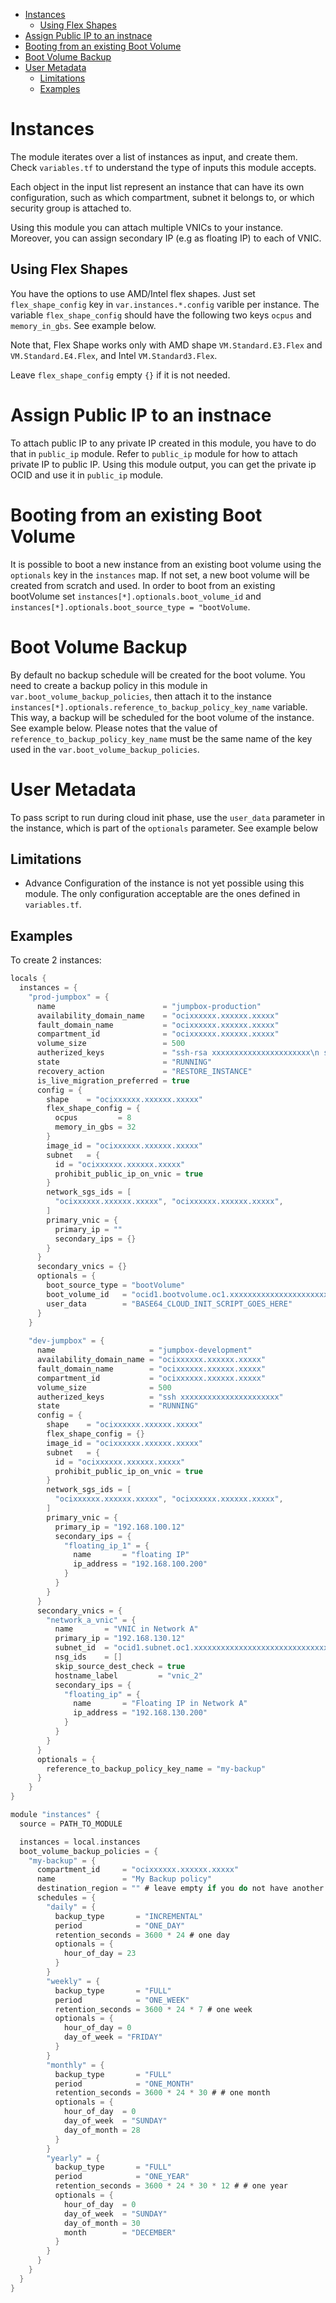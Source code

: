 - [Instances](#instances)
  - [Using Flex Shapes](#using-flex-shapes)
- [Assign Public IP to an instnace](#assign-public-ip-to-an-instnace)
- [Booting from an existing Boot Volume](#booting-from-an-existing-boot-volume)
- [Boot Volume Backup](#boot-volume-backup)
- [User Metadata](#user-metadata)
  - [Limitations](#limitations)
  - [Examples](#examples)
  
# Instances
The module iterates over a list of instances as input, and create them. Check `variables.tf` to understand the type of inputs this module accepts.

Each object in the input list represent an instance that can have its own configuration, such as which compartment, subnet it belongs to, or which security group is attached to.

Using this module you can attach multiple VNICs to your instance. Moreover, you can assign secondary IP (e.g as floating IP) to each of VNIC.

## Using Flex Shapes
You have the options to use AMD/Intel flex shapes. Just set `flex_shape_config` key in `var.instances.*.config` varible per instance. The variable `flex_shape_config` should have the following two keys `ocpus` and `memory_in_gbs`. See example below.

Note that, Flex Shape works only with AMD shape `VM.Standard.E3.Flex` and `VM.Standard.E4.Flex`, and Intel `VM.Standard3.Flex`.

Leave `flex_shape_config` empty `{}` if it is not needed.

# Assign Public IP to an instnace
To attach public IP to any private IP created in this module, you have to do that in `public_ip` module. Refer to `public_ip` module for how to attach private IP to public IP. Using this module output, you can get the private ip OCID and use it in `public_ip` module.

# Booting from an existing Boot Volume 
It is possible to boot a new instance from an existing boot volume using the `optionals` key in the `instances` map. If not set, a new boot volume will be created from scratch and used. In order to boot from an existing bootVolume set
`instances[*].optionals.boot_volume_id` and `instances[*].optionals.boot_source_type = "bootVolume`.

# Boot Volume Backup
By default no backup schedule will be created for the boot volume. You need to create a backup policy in this module in `var.boot_volume_backup_policies`, then attach it to the instance `instances[*].optionals.reference_to_backup_policy_key_name` variable. This way, a backup will be scheduled for the boot volume of the instance. See example below. Please notes that the value of `reference_to_backup_policy_key_name` must be the same name of the key used in the `var.boot_volume_backup_policies`.

# User Metadata
To pass script to run during cloud init phase, use the `user_data` parameter in the instance, which is part of the `optionals` parameter. See example below

## Limitations
* Advance Configuration of the instance is not yet possible using this module. The only configuration acceptable are the ones defined in `variables.tf`.

## Examples
To create 2 instances:
```h
locals {
  instances = {
    "prod-jumpbox" = {
      name                        = "jumpbox-production"
      availability_domain_name    = "ocixxxxxx.xxxxxx.xxxxx"
      fault_domain_name           = "ocixxxxxx.xxxxxx.xxxxx"
      compartment_id              = "ocixxxxxx.xxxxxx.xxxxx"
      volume_size                 = 500
      autherized_keys             = "ssh-rsa xxxxxxxxxxxxxxxxxxxxxx\n ssh-rsa xxxxxxxxxxxxxxxxxxxxxx"
      state                       = "RUNNING"
      recovery_action             = "RESTORE_INSTANCE"
      is_live_migration_preferred = true
      config = {
        shape    = "ocixxxxxx.xxxxxx.xxxxx"
        flex_shape_config = {
          ocpus         = 8
          memory_in_gbs = 32
        }
        image_id = "ocixxxxxx.xxxxxx.xxxxx"
        subnet   = { 
          id = "ocixxxxxx.xxxxxx.xxxxx"
          prohibit_public_ip_on_vnic = true
        }
        network_sgs_ids = [
          "ocixxxxxx.xxxxxx.xxxxx", "ocixxxxxx.xxxxxx.xxxxx",
        ]
        primary_vnic = {
          primary_ip = ""
          secondary_ips = {}
        }
      }
      secondary_vnics = {}
      optionals = {
        boot_source_type = "bootVolume"
        boot_volume_id   = "ocid1.bootvolume.oc1.xxxxxxxxxxxxxxxxxxxxxxx"
        user_data        = "BASE64_CLOUD_INIT_SCRIPT_GOES_HERE"
      }
    }
    
    "dev-jumpbox" = {
      name                     = "jumpbox-development"
      availability_domain_name = "ocixxxxxx.xxxxxx.xxxxx"
      fault_domain_name        = "ocixxxxxx.xxxxxx.xxxxx"
      compartment_id           = "ocixxxxxx.xxxxxx.xxxxx"
      volume_size              = 500
      autherized_keys          = "ssh xxxxxxxxxxxxxxxxxxxxxx"
      state                    = "RUNNING"
      config = {
        shape    = "ocixxxxxx.xxxxxx.xxxxx"
        flex_shape_config = {}
        image_id = "ocixxxxxx.xxxxxx.xxxxx"
        subnet   = { 
          id = "ocixxxxxx.xxxxxx.xxxxx"
          prohibit_public_ip_on_vnic = true
        }
        network_sgs_ids = [
          "ocixxxxxx.xxxxxx.xxxxx", "ocixxxxxx.xxxxxx.xxxxx",
        ]
        primary_vnic = {
          primary_ip = "192.168.100.12"
          secondary_ips = {
            "floating_ip_1" = {
              name       = "floating IP"
              ip_address = "192.168.100.200"
            }
          }
        }
      }
      secondary_vnics = {
        "network_a_vnic" = {
          name       = "VNIC in Network A"
          primary_ip = "192.168.130.12"
          subnet_id  = "ocid1.subnet.oc1.xxxxxxxxxxxxxxxxxxxxxxxxxxxxxxxxxx"
          nsg_ids    = []
          skip_source_dest_check = true
          hostname_label         = "vnic_2"
          secondary_ips = {
            "floating_ip" = {
              name       = "Floating IP in Network A"
              ip_address = "192.168.130.200"
            }
          }
        }
      }
      optionals = {
        reference_to_backup_policy_key_name = "my-backup"
      }
    }
}

module "instances" {
  source = PATH_TO_MODULE

  instances = local.instances
  boot_volume_backup_policies = {
    "my-backup" = {
      compartment_id     = "ocixxxxxx.xxxxxx.xxxxx"
      name               = "My Backup policy"
      destination_region = "" # leave empty if you do not have another region in oci
      schedules = {
        "daily" = {
          backup_type       = "INCREMENTAL"
          period            = "ONE_DAY"
          retention_seconds = 3600 * 24 # one day
          optionals = {
            hour_of_day = 23
          }
        }
        "weekly" = {
          backup_type       = "FULL"
          period            = "ONE_WEEK"
          retention_seconds = 3600 * 24 * 7 # one week
          optionals = {
            hour_of_day = 0
            day_of_week = "FRIDAY"
          }
        }
        "monthly" = {
          backup_type       = "FULL"
          period            = "ONE_MONTH"
          retention_seconds = 3600 * 24 * 30 # # one month
          optionals = {
            hour_of_day  = 0
            day_of_week  = "SUNDAY"
            day_of_month = 28
          }
        }
        "yearly" = {
          backup_type       = "FULL"
          period            = "ONE_YEAR"
          retention_seconds = 3600 * 24 * 30 * 12 # # one year
          optionals = {
            hour_of_day  = 0
            day_of_week  = "SUNDAY"
            day_of_month = 30
            month        = "DECEMBER"
          }
        }
      }
    }
  }
}
```